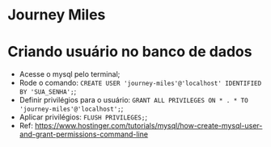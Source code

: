 # Journey Miles

# Criando usuário no banco de dados
- Acesse o mysql pelo terminal;
- Rode o comando: `CREATE USER 'journey-miles'@'localhost' IDENTIFIED BY 'SUA_SENHA';`;
- Definir privilégios para o usuário: `GRANT ALL PRIVILEGES ON * . * TO 'journey-miles'@'localhost';`;
- Aplicar privilégios: `FLUSH PRIVILEGES;`;
- Ref: https://www.hostinger.com/tutorials/mysql/how-create-mysql-user-and-grant-permissions-command-line
